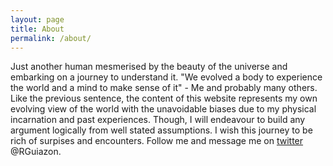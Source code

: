 ```yaml
---
layout: page
title: About
permalink: /about/
---
```


 Just another human mesmerised by the beauty of the universe and embarking on a journey to understand it.
 "We evolved a body to experience the world and a mind to make sense of it" - Me and probably many others. 
 Like the previous sentence, the content of this website represents my own evolving view of the world with the unavoidable biases due to my physical incarnation and past experiences. Though, I will endeavour to build any argument logically from well stated assumptions. 
 I wish this journey to be rich of surpises and encounters. Follow me and message me on [twitter](https://twitter.com/RGuiazon) @RGuiazon.  
